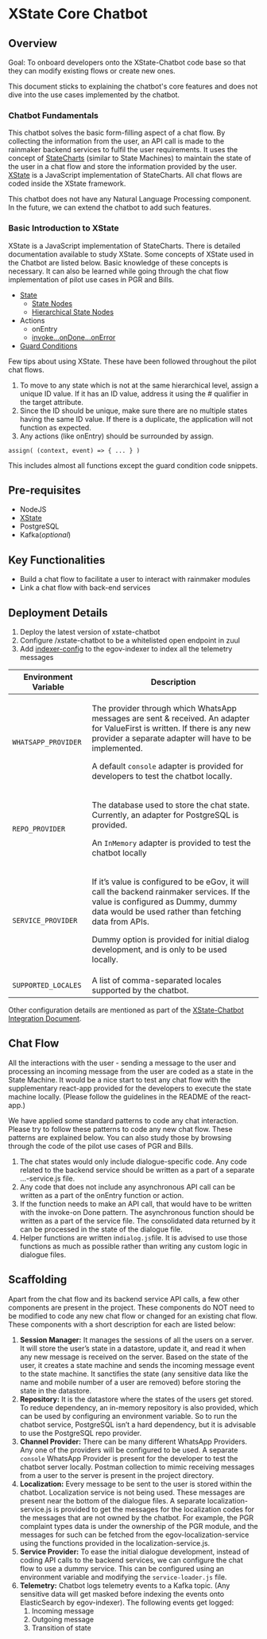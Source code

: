 # XState Core Chatbot

## Overview

Goal: To onboard developers onto the XState-Chatbot code base so that they can modify existing flows or create new ones.

This document sticks to explaining the chatbot's core features and does not dive into the use cases implemented by the chatbot.&#x20;

### Chatbot Fundamentals

This chatbot solves the basic form-filling aspect of a chat flow. By collecting the information from the user, an API call is made to the rainmaker backend services to fulfil the user requirements. It uses the concept of [StateCharts](https://statecharts.github.io/) (similar to State Machines) to maintain the state of the user in a chat flow and store the information provided by the user. [XState](https://xstate.js.org/docs/) is a JavaScript implementation of StateCharts. All chat flows are coded inside the XState framework.

This chatbot does not have any Natural Language Processing component. In the future, we can extend the chatbot to add such features.

### Basic Introduction to XState

XState is a JavaScript implementation of StateCharts. There is detailed documentation available to study XState. Some concepts of XState used in the Chatbot are listed below. Basic knowledge of these concepts is necessary. It can also be learned while going through the chat flow implementation of pilot use cases in PGR and Bills.

* [State](https://xstate.js.org/docs/guides/states.html)
  * [State Nodes](https://xstate.js.org/docs/guides/statenodes.html)
  * [Hierarchical State Nodes](https://xstate.js.org/docs/guides/hierarchical.html)
* Actions
  * onEntry
  * [invoke…onDone…onError](https://xstate.js.org/docs/guides/communication.html#the-invoke-property)
* [Guard Conditions](https://xstate.js.org/docs/guides/guards.html#guards-condition-functions)

Few tips about using XState. These have been followed throughout the pilot chat flows.

1. To move to any state which is not at the same hierarchical level, assign a unique ID value. If it has an ID value, address it using the # qualifier in the target attribute.
2. Since the ID should be unique, make sure there are no multiple states having the same ID value. If there is a duplicate, the application will not function as expected.
3. Any actions (like onEntry) should be surrounded by assign.

```
assign( (context, event) => { ... } )
```

This includes almost all functions except the guard condition code snippets.

## Pre-requisites

* NodeJS
* [XState](https://xstate.js.org/docs/)
* PostgreSQL
* Kafka(_optional_)

## Key Functionalities

* Build a chat flow to facilitate a user to interact with rainmaker modules
* Link a chat flow with back-end services

## Deployment Details

1. Deploy the latest version of xstate-chatbot
2. Configure /xstate-chatbot to be a whitelisted open endpoint in zuul
3. Add [indexer-config](https://github.com/egovernments/configs/blob/DEV/egov-indexer/chatbot-telemetry-v2.yaml) to the egov-indexer to index all the telemetry messages

| Environment Variable | Description                                                                                                                                                                                                                                                                                           |
| -------------------- | ----------------------------------------------------------------------------------------------------------------------------------------------------------------------------------------------------------------------------------------------------------------------------------------------------- |
| `WHATSAPP_PROVIDER`  | <p>The provider through which WhatsApp messages are sent &#x26; received. An adapter for ValueFirst is written. If there is any new provider a separate adapter will have to be implemented.</p><p>A default <code>console</code> adapter is provided for developers to test the chatbot locally.</p> |
| `REPO_PROVIDER`      | <p>The database used to store the chat state. Currently, an adapter for PostgreSQL is provided.</p><p>An <code>InMemory</code> adapter is provided to test the chatbot locally</p>                                                                                                                    |
| `SERVICE_PROVIDER`   | <p>If it’s value is configured to be eGov, it will call the backend rainmaker services. If the value is configured as Dummy, dummy data would be used rather than fetching data from APIs.</p><p>Dummy option is provided for initial dialog development, and is only to be used locally.</p>         |
| `SUPPORTED_LOCALES`  | A list of comma-separated locales supported by the chatbot.                                                                                                                                                                                                                                           |

Other configuration details are mentioned as part of the [XState-Chatbot Integration Document](xstate-chatbot-integration-document.md).

## Chat Flow&#x20;

All the interactions with the user - sending a message to the user and processing an incoming message from the user are coded as a state in the State Machine. It would be a nice start to test any chat flow with the supplementary react-app provided for the developers to execute the state machine locally. (Please follow the guidelines in the README of the react-app.)

We have applied some standard patterns to code any chat interaction. Please try to follow these patterns to code any new chat flow. These patterns are explained below. You can also study those by browsing through the code of the pilot use cases of PGR and Bills.

1. The chat states would only include dialogue-specific code. Any code related to the backend service should be written as a part of a separate …-service.js file.
2. Any code that does not include any asynchronous API call can be written as a part of the onEntry function or action.
3. If the function needs to make an API call, that would have to be written with the invoke-on Done pattern. The asynchronous function should be written as a part of the service file. The consolidated data returned by it can be processed in the state of the dialogue file.
4. Helper functions are written in`dialog.js`file. It is advised to use those functions as much as possible rather than writing any custom logic in dialogue files.

## Scaffolding

Apart from the chat flow and its backend service API calls, a few other components are present in the project. These components do NOT need to be modified to code any new chat flow or changed for an existing chat flow. These components with a short description for each are listed below:

1. **Session Manager:** It manages the sessions of all the users on a server. It will store the user’s state in a datastore, update it, and read it when any new message is received on the server. Based on the state of the user, it creates a state machine and sends the incoming message event to the state machine. It sanctifies the state (any sensitive data like the name and mobile number of a user are removed) before storing the state in the datastore.
2. **Repository:** It is the datastore where the states of the users get stored. To reduce dependency, an in-memory repository is also provided, which can be used by configuring an environment variable. So to run the chatbot service, PostgreSQL isn’t a hard dependency, but it is advisable to use the PostgreSQL repo provider.
3. **Channel Provider:** There can be many different WhatsApp Providers. Any one of the providers will be configured to be used. A separate `console` WhatsApp Provider is present for the developer to test the chatbot server locally. Postman collection to mimic receiving messages from a user to the server is present in the project directory.
4. **Localization:** Every message to be sent to the user is stored within the chatbot. Localization service is not being used. These messages are present near the bottom of the dialogue files. A separate localization-service.js is provided to get the messages for the localization codes for the messages that are not owned by the chatbot. For example, the PGR complaint types data is under the ownership of the PGR module, and the messages for such can be fetched from the egov-localization-service using the functions provided in the localization-service.js.
5. **Service Provider:** To ease the initial dialogue development, instead of coding API calls to the backend services, we can configure the chat flow to use a dummy service. This can be configured using an environment variable and modifying the `service-loader.js` file.
6. **Telemetry:** Chatbot logs telemetry events to a Kafka topic. (Any sensitive data will get masked before indexing the events onto ElasticSearch by egov-indexer). The following events get logged:
   1. Incoming message
   2. Outgoing message
   3. Transition of state
